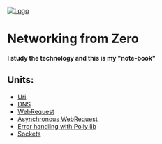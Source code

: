 [![Logo](https://raw.githubusercontent.com/verloka/Networking/master/merch/logo.jpg)](https://github.com/verloka/Networking)

# Networking from Zero
**I study the technology and this is my "note-book"**

## Units:
  - [Uri](https://github.com/verloka/Networking/blob/master/src/URITest/URITest/Program.cs)
  - [DNS](https://github.com/verloka/Networking/blob/master/src/DNSTest/DNSTest/Program.cs)
  - [WebRequest](https://github.com/verloka/Networking/blob/master/src/WebRequestTest/WebRequestTest/Program.cs)
  - [Asynchronous WebRequest](https://github.com/verloka/Networking/blob/master/src/ErrorHandling/ErrorHandling/AsyncRequest.cs)
  - [Error handling with Polly lib](https://github.com/verloka/Networking/blob/master/src/ErrorHandling/ErrorHandling/PollyHandling.cs)
  - [Sockets](https://github.com/verloka/Networking/blob/master/src/Sockets/Sockets/Program.cs)